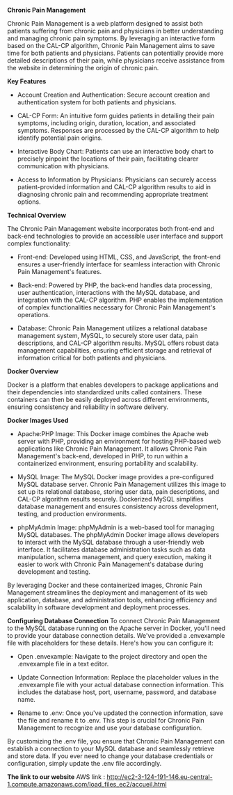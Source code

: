 **Chronic Pain Management**

Chronic Pain Management is a web platform designed to assist both patients suffering from chronic pain and physicians in better understanding and managing chronic pain symptoms. By leveraging an interactive form based on the CAL-CP algorithm, Chronic Pain Management aims to save time for both patients and physicians. Patients can potentially provide more detailed descriptions of their pain, while physicians receive assistance from the website in determining the origin of chronic pain.


**Key Features**

-	Account Creation and Authentication: Secure account creation and authentication system for both patients and physicians.

-	CAL-CP Form: An intuitive form guides patients in detailing their pain symptoms, including origin, duration, location, and associated symptoms. Responses are processed by the CAL-CP algorithm to help identify potential pain origins.

-	Interactive Body Chart: Patients can use an interactive body chart to precisely pinpoint the locations of their pain, facilitating clearer communication with physicians.

-	Access to Information by Physicians: Physicians can securely access patient-provided information and CAL-CP algorithm results to aid in diagnosing chronic pain and recommending appropriate treatment options.


**Technical Overview**

The Chronic Pain Management website incorporates both front-end and back-end technologies to provide an accessible user interface and support complex functionality:

-	Front-end: Developed using HTML, CSS, and JavaScript, the front-end ensures a user-friendly interface for seamless interaction with Chronic Pain Management's features.

-	Back-end: Powered by PHP, the back-end handles data processing, user authentication, interactions with the MySQL database, and integration with the CAL-CP algorithm. PHP enables the implementation of complex functionalities necessary for Chronic Pain Management's operations.

-	Database: Chronic Pain Management utilizes a relational database management system, MySQL, to securely store user data, pain descriptions, and CAL-CP algorithm results. MySQL offers robust data management capabilities, ensuring efficient storage and retrieval of information critical for both patients and physicians.


**Docker Overview**

Docker is a platform that enables developers to package applications and their dependencies into standardized units called containers. These containers can then be easily deployed across different environments, ensuring consistency and reliability in software delivery.

**Docker Images Used**

-	Apache:PHP Image: This Docker image combines the Apache web server with PHP, providing an environment for hosting PHP-based web applications like Chronic Pain Management. It allows Chronic Pain Management's back-end, developed in PHP, to run within a containerized environment, ensuring portability and scalability.

-	MySQL Image: The MySQL Docker image provides a pre-configured MySQL database server. Chronic Pain Management utilizes this image to set up its relational database, storing user data, pain descriptions, and CAL-CP algorithm results securely. Dockerized MySQL simplifies database management and ensures consistency across development, testing, and production environments.

-	phpMyAdmin Image: phpMyAdmin is a web-based tool for managing MySQL databases. The phpMyAdmin Docker image allows developers to interact with the MySQL database through a user-friendly web interface. It facilitates database administration tasks such as data manipulation, schema management, and query execution, making it easier to work with Chronic Pain Management's database during development and testing.

By leveraging Docker and these containerized images, Chronic Pain Management streamlines the deployment and management of its web application, database, and administration tools, enhancing efficiency and scalability in software development and deployment processes.


**Configuring Database Connection**
To connect Chronic Pain Management to the MySQL database running on the Apache server in Docker, you'll need to provide your database connection details. We've provided a .envexample file with placeholders for these details. Here's how you can configure it:

-	Open .envexample: Navigate to the project directory and open the .envexample file in a text editor.

-	Update Connection Information: Replace the placeholder values in the .envexample file with your actual database connection information. This includes the database host, port, username, password, and database name.

-	Rename to .env: Once you've updated the connection information, save the file and rename it to .env. This step is crucial for Chronic Pain Management to recognize and use your database configuration.

By customizing the .env file, you ensure that Chronic Pain Management can establish a connection to your MySQL database and seamlessly retrieve and store data. If you ever need to change your database credentials or configuration, simply update the .env file accordingly.

**The link to our website**
AWS link : http://ec2-3-124-191-146.eu-central-1.compute.amazonaws.com/load_files_ec2/accueil.html
